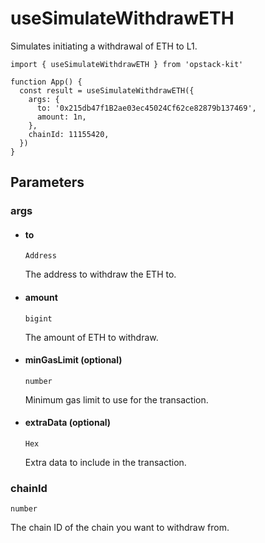 # useSimulateWithdrawETH

Simulates initiating a withdrawal of ETH to L1.

```tsx [example.tsx]
import { useSimulateWithdrawETH } from 'opstack-kit'

function App() {
  const result = useSimulateWithdrawETH({
    args: {
      to: '0x215db47f1B2ae03ec45024Cf62ce82879b137469',
      amount: 1n,
    },
    chainId: 11155420,
  })
}
```

## Parameters

### args

- #### to
  `Address`

  The address to withdraw the ETH to.

- #### amount
  `bigint`

  The amount of ETH to withdraw.

- #### minGasLimit (optional)
  `number`

  Minimum gas limit to use for the transaction.

- #### extraData (optional)
  `Hex`

  Extra data to include in the transaction.

### chainId

`number`

The chain ID of the chain you want to withdraw from.